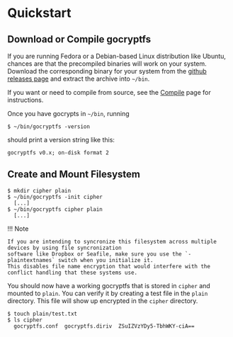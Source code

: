 Quickstart
==========

Download or Compile gocryptfs
-----------------------------

If you are running Fedora or a Debian-based Linux distribution like Ubuntu,
chances are that the precompiled binaries will work on your system.
Download the corresponding binary for your system from the
[github releases page](https://github.com/rfjakob/gocryptfs/releases) and
extract the archive into `~/bin`.

If you want or need to compile from source, see the [Compile](compile.md) page for
instructions.

Once you have gocrypts in `~/bin`, running

	$ ~/bin/gocryptfs -version

should print a version string like this:

	gocryptfs v0.x; on-disk format 2

Create and Mount Filesystem
---------------------------

	$ mkdir cipher plain
	$ ~/bin/gocryptfs -init cipher
	  [...]
	$ ~/bin/gocryptfs cipher plain
	  [...]

!!! Note

    If you are intending to syncronize this filesystem across multiple devices by using file syncronization
    software like Dropbox or Seafile, make sure you use the `-plaintextnames` switch when you initialize it. 
    This disables file name encryption that would interfere with the conflict handling that these systems use.

You should now have a working gocryptfs that is stored in `cipher` and mounted to `plain`.
You can verify it by creating a test file in the `plain` directory. This file will show
up encrypted in the `cipher` directory.

	$ touch plain/test.txt
	$ ls cipher
	  gocryptfs.conf  gocryptfs.diriv  ZSuIZVzYDy5-TbhWKY-ciA==
